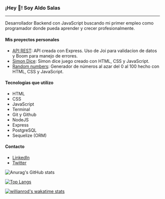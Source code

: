 ### ¡Hey 👋! Soy Aldo Salas

---
Desarrollador Backend con JavaScript buscando mi primer empleo como programador donde pueda aprender y crecer profesionalmente.

#### Mis proyectos personales

- [API REST](https://github.com/aldosalasrdz/api_express): API creada con Express. Uso de Joi para validacíon de datos y Boom para manejo de errores.
- [Simon Dice](https://aldosalasrdz.github.io/Simon-Dice/): Simon dice juego creado con HTML, CSS y JavaScript.
- [Random numbers](https://aldosalasrdz.github.io/Random-numbers/): Generador de números al azar del 0 al 100 hecho con HTML, CSS y JavaScript.

#### Tecnologías que utilizo

- HTML
- CSS
- JavaScript
- Terminal
- Git y Github
- NodeJS
- Express
- PostgreSQL
- Sequelize (ORM)

#### Contacto

- [LinkedIn](https://linkedin.com/in/aldosalasrdz)
- [Twitter](https://twitter.com/aldosalasrdz)

![Anurag's GitHub stats](https://github-readme-stats.vercel.app/api?username=aldosalasrdz&theme=dark&show_icons=true)

[![Top Langs](https://github-readme-stats.vercel.app/api/top-langs/?username=aldosalasrdz&layout=compact)](https://github.com/anuraghazra/github-readme-stats)

[![willianrod's wakatime stats](https://github-readme-stats.vercel.app/api/wakatime?username=aldosalasrdz)](https://github.com/anuraghazra/github-readme-stats)

<!--
**aldosalasrdz/aldosalasrdz** is a ✨ _special_ ✨ repository because its `README.md` (this file) appears on your GitHub profile.

Here are some ideas to get you started:

- 🔭 I’m currently working on ...
- 🌱 I’m currently learning ...
- 👯 I’m looking to collaborate on ...
- 🤔 I’m looking for help with ...
- 💬 Ask me about ...
- 📫 How to reach me: ...
- 😄 Pronouns: ...
- ⚡ Fun fact: ...
-->
